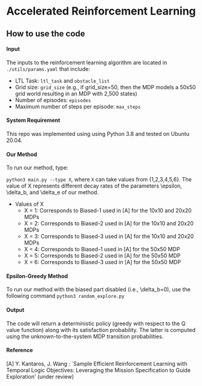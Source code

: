 # Accelerated Reinforcement Learning

## How to use the code 

#### Input
The inputs to the reinforcement learning algorithm are located in `./utils/params.yaml` that include:
* LTL Task: `ltl_task` and `obstacle_list`
* Grid size: `grid_size` (e.g., if grid_size=50, then the MDP models a 50x50 grid world resulting in an MDP with 2,500 states)
* Number of episodes: `episodes`
* Maximum number of steps per episode: `max_steps`

#### System Requirement

This repo was implemented using using Python 3.8 and tested on Ubuntu 20.04.

#### Our Method
To run our method, type:

`python3 main.py --type X`, where `X` can take values from {1,2,3,4,5,6}. The value of X represents different decay rates of the parameters \epsilon, \delta_b, and \delta_e of our method. 

* Values of X
  * X = 1: Corresponds to Biased-1 used in [A] for the 10x10 and 20x20 MDPs
  * X = 2: Corresponds to Biased-2 used in [A] for the 10x10 and 20x20 MDPs
  * X = 3: Corresponds to Biased-3 used in [A] for the 10x10 and 20x20 MDPs
  * X = 4: Corresponds to Biased-1 used in [A] for the 50x50 MDP
  * X = 5: Corresponds to Biased-2 used in [A] for the 50x50 MDP
  * X = 6: Corresponds to Biased-3 used in [A] for the 50x50 MDP

#### Epsilon-Greedy Method
To run our method with the biased part disabled (i.e., \delta_b=0), use the following command
`python3 random_explore.py`

#### Output
The code will return a deterministic policy (greedy with respect to the Q value function) along with its satisfaction probability. The latter is computed using the unknown-to-the-system MDP transition probabilities.

#### Reference
[A] Y. Kantaros, J. Wang : `Sample Efficient Reinforcement Learning with Temporal Logic Objectives: Leveraging the Mission Specification to Guide Exploration' (under review)



